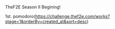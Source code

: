 TheF2E Season II Begining!

1st. pomodoro(https://challenge.thef2e.com/works?stage=1&orderBy=created_at&sort=desc)
